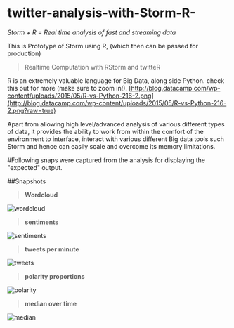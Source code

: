 # twitter-analysis-with-Storm-R-


*Storm + R = Real time analysis of fast and streaming data* 

This is Prototype of Storm using R, (which then can be passed for production)

> Realtime Computation with RStorm and twitteR

R is an extremely valuable language for Big Data, along side Python. 
check this out for more (make sure to zoom in!). [http://blog.datacamp.com/wp-content/uploads/2015/05/R-vs-Python-216-2.png](http://blog.datacamp.com/wp-content/uploads/2015/05/R-vs-Python-216-2.png?raw=true)

Apart from allowing high level/advanced analysis of various different types of data, it provides the ability to work from within the comfort of the environment to interface, interact with various different Big data tools such Storm and hence can easily scale and overcome its memory limitations. 

#Following snaps were captured from the analysis for displaying the "expected" output.

##Snapshots

> **Wordcloud**


![wordcloud](https://cloud.githubusercontent.com/assets/11197322/8513101/c09e2ad2-232b-11e5-984a-c69492f02253.png?raw=true "wordcloud")



> **sentiments**

![sentiments](https://cloud.githubusercontent.com/assets/11197322/8513103/cd535432-232b-11e5-838e-58f2ddcdfddd.png?raw=true "sentiments")


> **tweets per minute**

![tweets](https://cloud.githubusercontent.com/assets/11197322/8513105/d7be8b6c-232b-11e5-8f3b-ed023ffe2241.png?raw=true "tweets")


> **polarity proportions**

![polarity](https://cloud.githubusercontent.com/assets/11197322/8513104/d374ef2e-232b-11e5-825f-9a0d5fd7413d.png?raw=true "polarity")


> **median over time**

![median](https://cloud.githubusercontent.com/assets/11197322/8513075/1bc8fc76-232b-11e5-868f-8e425fa9be33.png?raw=true?raw=true "median") 
